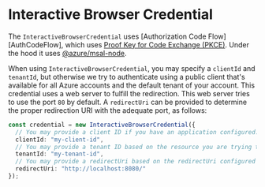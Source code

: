 # Interactive Browser Credential

The `InteractiveBrowserCredential` uses [Authorization Code Flow][AuthCodeFlow], which uses [Proof Key for Code Exchange (PKCE)](https://tools.ietf.org/html/rfc7636). Under the hood it uses [@azure/msal-node](https://www.npmjs.com/package/@azure/msal-node).

When using `InteractiveBrowserCredential`, you may specify a `clientId` and `tenantId`, but otherwise we try to authenticate using a public client that's available for all Azure accounts and the default tenant of your account. This credential uses a web server to fulfill the redirection. This web server tries to use the port `80` by default. A `redirectUri` can be provided to determine the proper redirection URI with the adequate port, as follows:

```ts
const credential = new InteractiveBrowserCredential({
  // You may provide a client ID if you have an application configured.
  clientId: "my-client-id",
  // You may provide a tenant ID based on the resource you are trying to access.
  tenantId: "my-tenant-id",
  // You may provide a redirectUri based on the redirectUri configured in your AAD application:
  redirectUri: "http://localhost:8080/"
});
```
